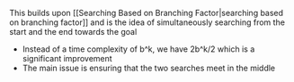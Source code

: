 This builds upon [[Searching Based on Branching Factor|searching based on branching factor]] and is the idea of simultaneously searching from the start and the end towards the goal
- Instead of a time complexity of b^k, we have 2b^k/2 which is a significant improvement
- The main issue is ensuring that the two searches meet in the middle